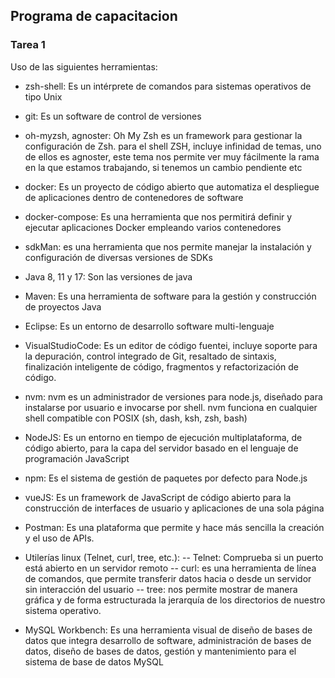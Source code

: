 ## Programa de capacitacion
### Tarea 1
Uso de las siguientes herramientas:
- zsh-shell: Es un intérprete de comandos para sistemas operativos de tipo Unix 

- git: Es un software de control de versiones
- oh-myzsh, agnoster:  Oh My Zsh es un framework para gestionar la configuración de Zsh. para el shell ZSH, incluye infinidad de temas, uno de ellos es agnoster, este tema nos permite ver muy fácilmente la rama en la que estamos trabajando, si tenemos un cambio pendiente etc 
- docker: Es un proyecto de código abierto que automatiza el despliegue de aplicaciones dentro de contenedores de software
- docker-compose: Es una herramienta que nos permitirá definir y ejecutar aplicaciones Docker empleando varios contenedores
- sdkMan:  es una herramienta que nos permite manejar la instalación y configuración de diversas versiones de SDKs
- Java 8, 11 y 17: Son las versiones de java
- Maven: Es una herramienta de software para la gestión y construcción de proyectos Java 
- Eclipse: Es un entorno de desarrollo software multi-lenguaje
- VisualStudioCode: Es un editor de código fuentei, incluye soporte para la depuración, control integrado de Git, resaltado de sintaxis, finalización inteligente de código, fragmentos y refactorización de código.
- nvm: 
nvm es un administrador de versiones para node.js, diseñado para instalarse por usuario e invocarse por shell. nvm funciona en cualquier shell compatible con POSIX (sh, dash, ksh, zsh, bash)
- NodeJS:  Es un entorno en tiempo de ejecución multiplataforma, de código abierto, para la capa del servidor basado en el lenguaje de programación JavaScript
- npm: Es el sistema de gestión de paquetes por defecto para Node.js
- vueJS: Es un framework de JavaScript de código abierto para la construcción de interfaces de usuario y aplicaciones de una sola página
- Postman: Es una plataforma que permite y hace más sencilla la creación y el uso de APIs.
- Utilerías linux (Telnet, curl, tree, etc.):
-- Telnet: Comprueba si un puerto está abierto en un servidor remoto
-- curl: es una herramienta de línea de comandos, que permite transferir datos hacia o desde un servidor sin interacción del usuario
-- tree: nos permite mostrar de manera gráfica y de forma estructurada la jerarquía de los directorios de nuestro sistema operativo.
- MySQL Workbench: Es una herramienta visual de diseño de bases de datos que integra desarrollo de software, administración de bases de datos, diseño de bases de datos, gestión y mantenimiento para el sistema de base de datos MySQL
